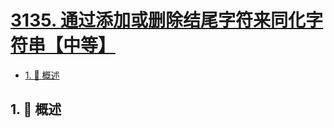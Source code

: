 # [3135. 通过添加或删除结尾字符来同化字符串【中等】](https://github.com/tnotesjs/TNotes.leetcode/tree/main/notes/3135.%20%E9%80%9A%E8%BF%87%E6%B7%BB%E5%8A%A0%E6%88%96%E5%88%A0%E9%99%A4%E7%BB%93%E5%B0%BE%E5%AD%97%E7%AC%A6%E6%9D%A5%E5%90%8C%E5%8C%96%E5%AD%97%E7%AC%A6%E4%B8%B2%E3%80%90%E4%B8%AD%E7%AD%89%E3%80%91)

<!-- region:toc -->

- [1. 📝 概述](#1--概述)

<!-- endregion:toc -->

## 1. 📝 概述
